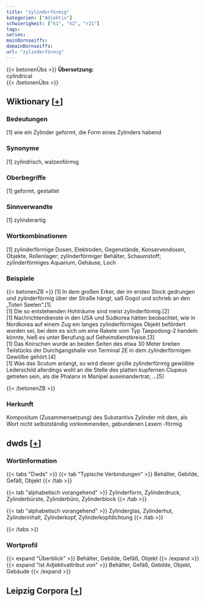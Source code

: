 ```yaml
---
title: "zylinderförmig"
kategorien: ["Adjektiv"]
schwierigkeit: ["k1", "h2", "r21"]
tags:
series:
mainDornseiffs:
domainDornseiffs:
url: "zylinderförmig"
---
```


{{< betonenÜbs >}}
**Übersetzung:**  
cylindrical  
{{< /betonenÜbs >}}

## Wiktionary [[+](https://de.wiktionary.org/wiki/zylinderförmig)]

### Bedeutungen
[1] wie ein Zylinder geformt, die Form eines Zylinders habend  

### Synonyme
[1] zylindrisch, walzenförmig  

### Oberbegriffe
[1] geformt, gestaltet  

### Sinnverwandte
[1] zylinderartig  

### Wortkombinationen
[1] zylinderförmige Dosen, Elektroden, Gegenstände, Konservendosen, Objekte, Rollenlager; zylinderförmiger Behälter, Schaumstoff; zylinderförmiges Aquarium, Gehäuse, Loch  

### Beispiele
{{< betonenZB >}}
[1] In dem großen Erker, der im ersten Stock gedrungen und zylinderförmig über der Straße hängt, saß Gogol und schrieb an den „Toten Seelen".[1]  
[1] Die so entstehenden Hohlräume sind meist zylinderförmig.[2]  
[1] Nachrichtendienste in den USA und Südkorea hätten beobachtet, wie in Nordkorea auf einem Zug ein langes zylinderförmiges Objekt befördert worden sei, bei dem es sich um eine Rakete vom Typ Taepodong-2 handeln könnte, hieß es unter Berufung auf Geheimdienstkreise.[3]  
[1] Das Knirschen wurde an beiden Seiten des etwa 30 Meter breiten Teilstücks der Durchgangshalle von Terminal 2E in dem zylinderförmigen Gewölbe gehört.[4]  
[1] Was das Scutum anlangt, so wird dieser große zylinderförmig gewölbte Lederschild allerdings wohl an die Stelle des platten kupfernen Clupeus getreten sein, als die Phalanx in Manipel auseinandertrat; …[5]  

{{< /betonenZB >}}
### Herkunft
Kompositum (Zusammensetzung) des Substantivs Zylinder mit dem, als Wort nicht selbstständig vorkommenden, gebundenen Lexem -förmig  



## dwds [[+](https://www.dwds.de/wb/zylinderförmig)]

### Wortinformation
{{< tabs "Dwds" >}}
{{< tab "Typische Verbindungen" >}}
Behälter, Gebilde, Gefäß, Objekt
{{< /tab >}}

{{< tab "alphabetisch vorangehend" >}}
Zylinderform, Zylinderdruck, Zylinderbürste, Zylinderbüro, Zylinderblock
{{< /tab >}}

{{< tab "alphabetisch vorangehend" >}}
Zylinderglas, Zylinderhut, Zylinderinhalt, Zylinderkopf, Zylinderkopfdichtung
{{< /tab >}}

{{< /tabs >}}

### Wortprofil
{{< expand "Überblick" >}} Behälter, Gebilde, Gefäß, Objekt {{< /expand >}}
{{< expand "ist Adjektivattribut von" >}} Behälter, Gefäß, Gebilde, Objekt, Gebäude {{< /expand >}}

## Leipzig Corpora [[+](https://corpora.uni-leipzig.de/en/res?word=zylinderförmig&corpusId=deu_newscrawl-public_2018)]

